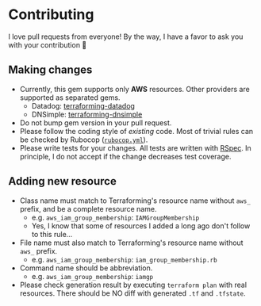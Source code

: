 # Contributing

I love pull requests from everyone! By the way, I have a favor to ask you with your contribution :bow:

## Making changes

- Currently, this gem supports only __AWS__ resources. Other providers are supported as separated gems.
  - Datadog: [terraforming-datadog](https://github.com/dtan4/terraforming-datadog)
  - DNSimple: [terraforming-dnsimple](https://github.com/dtan4/terraforming-dnsimple)
- Do not bump gem version in your pull request.
- Please follow the coding style of _existing_ code. Most of trivial rules can be checked by Rubocop ([`rubocop.yml`](https://github.com/dtan4/terraforming/blob/master/.rubocop.yml)).
- Please write tests for your changes. All tests are written with [RSpec](http://rspec.info/). In principle, I do not accept if the change decreases test coverage.

## Adding new resource

- Class name must match to Terraforming's resource name without `aws_` prefix, and be a complete resource name.
  - e.g. `aws_iam_group_membership`: `IAMGroupMembership`
  - Yes, I know that some of resources I added a long ago don't follow to this rule...
- File name must also match to Terraforming's resource name without `aws_` prefix.
  - e.g. `aws_iam_group_membership`: `iam_group_membership.rb`
- Command name should be abbreviation.
  - e.g. `aws_iam_group_membership`: `iamgp`
- Please check generation result by executing `terraform plan` with real resources. There should be NO diff with generated `.tf` and `.tfstate`.
